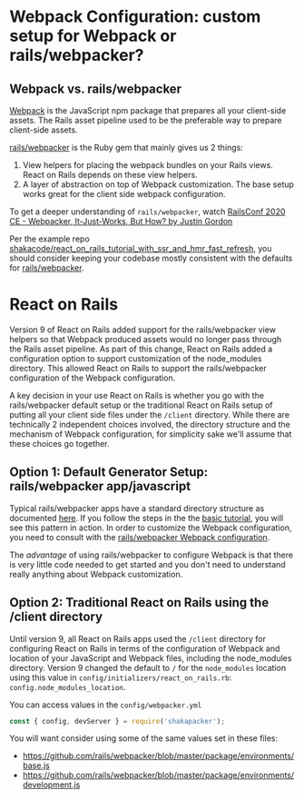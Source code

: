 # Webpack Configuration: custom setup for Webpack or rails/webpacker?

## Webpack vs. rails/webpacker

[Webpack](https://webpack.js.org) is the JavaScript npm package that prepares all your client-side assets. The Rails asset pipeline used to be the preferable way to prepare client-side assets.

[rails/webpacker](https://github.com/rails/webpacker) is the Ruby gem that mainly gives us 2 things:

1. View helpers for placing the webpack bundles on your Rails views. React on Rails depends on these view helpers.
2. A layer of abstraction on top of Webpack customization. The base setup works great for the client side webpack configuration.

To get a deeper understanding of `rails/webpacker`, watch [RailsConf 2020 CE - Webpacker, It-Just-Works, But How? by Justin Gordon](https://youtu.be/sJLoOpc5LD8)

Per the example repo [shakacode/react_on_rails_tutorial_with_ssr_and_hmr_fast_refresh](https://github.com/shakacode/react_on_rails_tutorial_with_ssr_and_hmr_fast_refresh),
you should consider keeping your codebase mostly consistent with the defaults for [rails/webpacker](https://github.com/rails/webpacker).

# React on Rails

Version 9 of React on Rails added support for the rails/webpacker view helpers so that Webpack produced assets would no longer pass through the Rails asset pipeline. As part of this change, React on Rails added a configuration option to support customization of the node_modules directory. This allowed React on Rails to support the rails/webpacker configuration of the Webpack configuration.

A key decision in your use React on Rails is whether you go with the rails/webpacker default setup or the traditional React on Rails setup of putting all your client side files under the `/client` directory. While there are technically 2 independent choices involved, the directory structure and the mechanism of Webpack configuration, for simplicity sake we'll assume that these choices go together.

## Option 1: Default Generator Setup: rails/webpacker app/javascript

Typical rails/webpacker apps have a standard directory structure as documented [here](https://github.com/rails/webpacker/blob/5-x-stable/docs/recommended-project-structure.md). If you follow the steps in the the [basic tutorial](https://www.shakacode.com/react-on-rails/docs/guides/tutorial/), you will see this pattern in action. In order to customize the Webpack configuration, you need to consult with the [rails/webpacker Webpack configuration](https://www.shakacode.com/react-on-rails/docs/javascript/webpack/).

The *advantage* of using rails/webpacker to configure Webpack is that there is very little code needed to get started and you don't need to understand really anything about Webpack customization.

## Option 2: Traditional React on Rails using the /client directory

Until version 9, all React on Rails apps used the `/client` directory for configuring React on Rails in terms of the configuration of Webpack and location of your JavaScript and Webpack files, including the node_modules directory. Version 9 changed the default to `/` for the `node_modules` location using this value in `config/initializers/react_on_rails.rb`: `config.node_modules_location`.

You can access values in the `config/webpacker.yml`

```js
const { config, devServer } = require('shakapacker');
```

You will want consider using some of the same values set in these files:

* https://github.com/rails/webpacker/blob/master/package/environments/base.js
* https://github.com/rails/webpacker/blob/master/package/environments/development.js
